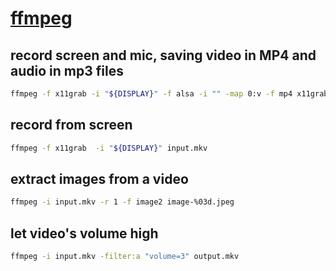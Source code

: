# [ffmpeg]()

## record screen and mic, saving video in MP4 and audio in mp3 files

```sh
ffmpeg -f x11grab -i "${DISPLAY}" -f alsa -i "" -map 0:v -f mp4 x11grab.1.mp4 -map 1:a -f mp3 alsa.1.mp3 
```

## record from screen

```sh
ffmpeg -f x11grab  -i "${DISPLAY}" input.mkv 
```

## extract images from a video

```sh
ffmpeg -i input.mkv -r 1 -f image2 image-%03d.jpeg
```

## let video's volume high

```sh
ffmpeg -i input.mkv -filter:a "volume=3" output.mkv
```
